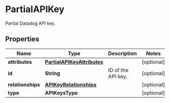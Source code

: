 

# PartialAPIKey

Partial Datadog API key.
## Properties

Name | Type | Description | Notes
------------ | ------------- | ------------- | -------------
**attributes** | [**PartialAPIKeyAttributes**](PartialAPIKeyAttributes.md) |  |  [optional]
**id** | **String** | ID of the API key. |  [optional]
**relationships** | [**APIKeyRelationships**](APIKeyRelationships.md) |  |  [optional]
**type** | **APIKeysType** |  |  [optional]



